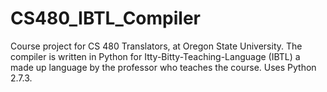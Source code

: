 CS480_IBTL_Compiler
===================

Course project for CS 480 Translators, at Oregon State University. The compiler is written in Python for Itty-Bitty-Teaching-Language (IBTL) a made up language by the professor who teaches the course. Uses Python 2.7.3.
